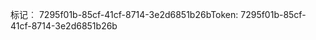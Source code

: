 <span data-ttu-id="b2a05-101">标记︰ 7295f01b-85cf-41cf-8714-3e2d6851b26b</span><span class="sxs-lookup"><span data-stu-id="b2a05-101">Token: 7295f01b-85cf-41cf-8714-3e2d6851b26b</span></span>